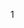 <!--
 * @file: description
 * @author: longjing03
 * @Date: 2021-11-23 20:57:32
 * @LastEditors: longjing03
 * @LastEditTime: 2021-11-23 20:57:32
-->

1
